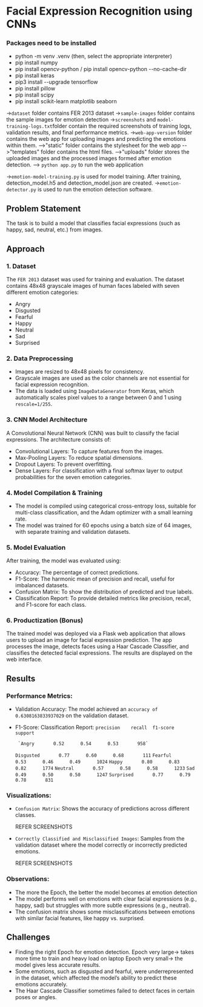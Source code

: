 
# Facial Expression Recognition using CNNs


### Packages need to be installed
- python -m venv .venv (then, select the appropriate interpreter)
- pip install numpy
- pip install opencv-python / pip install opencv-python --no-cache-dir
- pip install keras
- pip3 install --upgrade tensorflow
- pip install pillow
- pip install scipy
- pip install scikit-learn matplotlib seaborn

->`dataset` folder contains FER 2013 dataset
->`sample-images` folder contains the sample images for emotion detection
->`screenshots` and `model-training-logs.txt`folder contain the required screenshots of training logs, validation results, and
final performance metrics. 
->`web-app-version` folder contains the web app for uploading images and predicting the emotions within them.
  -->"static" folder contains the stylesheet for the web app
  -->"templates" folder contains the html files.
  -->"uploads" folder stores the uploaded images and the processed images formed after emotion detection.
  --> `python app.py` to run the web application

->`emotion-model-training.py` is used for model training. After training, detection_model.h5 and detection_model.json are created.
->`emotion-detector.py` is used to run the emotion detection software.







## Problem Statement

The task is to build a model that classifies facial expressions (such as happy, sad, neutral, etc.) from images.





## Approach


### 1. Dataset
The `FER 2013` dataset was used for training and evaluation. The dataset contains 48x48 grayscale images of human faces labeled with seven different emotion categories:  
- Angry
- Disgusted
- Fearful
- Happy
- Neutral
- Sad
- Surprised


### 2. Data Preprocessing
- Images are resized to 48x48 pixels for consistency.
- Grayscale images are used as the color channels are not essential for facial expression recognition.
- The data is loaded using `ImageDataGenerator` from Keras, which automatically scales pixel values to a range between 0 and 1 using `rescale=1/255`.


### 3. CNN Model Architecture
A Convolutional Neural Network (CNN) was built to classify the facial expressions. The architecture consists of:
- Convolutional Layers: To capture features from the images.
- Max-Pooling Layers: To reduce spatial dimensions.
- Dropout Layers: To prevent overfitting.
- Dense Layers: For classification with a final softmax layer to output probabilities for the seven emotion categories.


### 4. Model Compilation & Training
- The model is compiled using categorical cross-entropy loss, suitable for multi-class classification, and the Adam optimizer with a small learning rate.
- The model was trained for 60 epochs using a batch size of 64 images, with separate training and validation datasets.


### 5. Model Evaluation
After training, the model was evaluated using:
- Accuracy: The percentage of correct predictions.
- F1-Score: The harmonic mean of precision and recall, useful for imbalanced datasets.
- Confusion Matrix: To show the distribution of predicted and true labels.
- Classification Report: To provide detailed metrics like precision, recall, and F1-score for each class.


### 6. Productization (Bonus)
The trained model was deployed via a Flask web application that allows users to upload an image for facial expression prediction. The app processes the image, detects faces using a Haar Cascade Classifier, and classifies the detected facial expressions. The results are displayed on the web interface.





## Results


### Performance Metrics:
- Validation Accuracy: The model achieved an `accuracy of 0.6308163833937029` on the validation dataset.
- F1-Score: 
Classification Report:
              `precision    recall  f1-score   support`

       `Angry       0.52      0.54      0.53       958` 
   `Disgusted       0.77      0.60      0.68       111`
     `Fearful       0.53      0.46      0.49      1024`
       `Happy       0.80      0.83      0.82      1774`
     `Neutral       0.57      0.58      0.58      1233`
         `Sad       0.49      0.50      0.50      1247`
   `Surprised       0.77      0.79      0.78       831`


### Visualizations:
- `Confusion Matrix`: Shows the accuracy of predictions across different classes.
  
	REFER SCREENSHOTS
  
- `Correctly Classified and Misclassified Images`: Samples from the validation dataset where the model correctly or incorrectly predicted emotions.

	REFER SCREENSHOTS


### Observations:
- The more the Epoch, the better the model becomes at emotion detection
- The model performs well on emotions with clear facial expressions (e.g., happy, sad) but struggles with more subtle expressions (e.g., neutral).
- The confusion matrix shows some misclassifications between emotions with similar facial features, like happy vs. surprised.


## Challenges

- Finding the right Epoch for emotion detection. 
    Epoch very large-> takes more time to train and heavy load on laptop
    Epoch very small-> the model gives less accurate results.
- Some emotions, such as disgusted and fearful, were underrepresented in the dataset, which affected the model’s ability to predict these emotions accurately.
- The Haar Cascade Classifier sometimes failed to detect faces in certain poses or angles.
  
